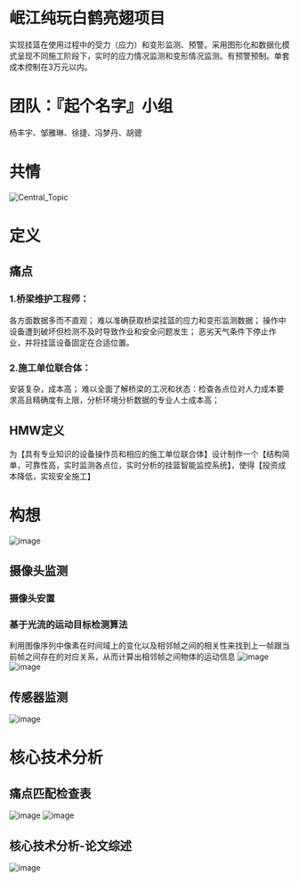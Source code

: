 # 岷江纯玩白鹤亮翅项目
实现挂篮在使用过程中的受力（应力）和变形监测、预警。采用图形化和数据化模式呈现不同施工阶段下，实时的应力情况监测和变形情况监测。有预警预制。单套成本控制在3万元以内。
# 团队：『起个名字』小组
杨丰宇、邹雅琳、徐捷、冯梦丹、胡骢
# 共情
![Central_Topic](https://github.com/STARTWITHDREAMS/Smart-Civil-Engineering/assets/139680265/6b72ed3a-a14e-45f9-8aeb-92c70cd35965)
# 定义
## 痛点
### 1.桥梁维护工程师：
各方面数据多而不直观；
难以准确获取桥梁挂篮的应力和变形监测数据；
操作中设备遭到破坏但检测不及时导致作业和安全问题发生；
恶劣天气条件下停止作业，并将挂篮设备固定在合适位置。  
### 2.施工单位联合体：
安装复杂，成本高；
难以全面了解桥梁的工况和状态：检查各点位对人力成本要求高且精确度有上限，分析环境分析数据的专业人士成本高；
## HMW定义
为【具有专业知识的设备操作员和相应的施工单位联合体】设计制作一个【结构简单，可靠性高，实时监测各点位，实时分析的挂篮智能监控系统】，使得【投资成本降低，实现安全施工】
# 构想
![image](https://github.com/STARTWITHDREAMS/Smart-Civil-Engineering/assets/139680265/458addf8-2af3-4231-88e2-16818e16b0d0)

## 摄像头监测
### 摄像头安置
### 基于光流的运动目标检测算法
利用图像序列中像素在时间域上的变化以及相邻帧之间的相关性来找到上一帧跟当前帧之间存在的对应关系，从而计算出相邻帧之间物体的运动信息
![image](https://github.com/STARTWITHDREAMS/Smart-Civil-Engineering/assets/139680265/5633ab2c-51fe-4414-bc1a-647d7f4ac089)
![image](https://github.com/STARTWITHDREAMS/Smart-Civil-Engineering/assets/139680265/65354917-eda9-4044-80d5-e06a04fe0ae1)


## 传感器监测
![image](https://github.com/STARTWITHDREAMS/Smart-Civil-Engineering/assets/139680265/671f38cb-085d-4589-8d43-4d0ce63d2e21)
# 核心技术分析
## 痛点匹配检查表
![image](https://github.com/STARTWITHDREAMS/Smart-Civil-Engineering/assets/139680265/0cf653c9-118c-4f68-9c13-536013f6f471)
![image](https://github.com/STARTWITHDREAMS/Smart-Civil-Engineering/assets/139680265/7c0b70b7-2fc5-4915-afe8-2b7eeedc4b68)
## 核心技术分析-论文综述
![image](https://github.com/STARTWITHDREAMS/Smart-Civil-Engineering/assets/139680265/82614484-e9a2-435f-9666-40981c18ec8e)
